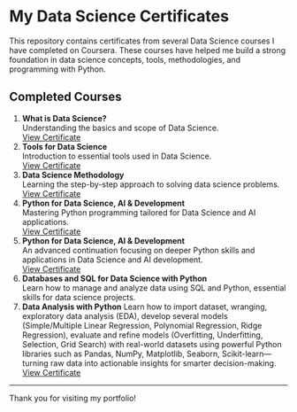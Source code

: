 # My Data Science Certificates

This repository contains certificates from several Data Science courses I have completed on Coursera. These courses have helped me build a strong foundation in data science concepts, tools, methodologies, and programming with Python.

## Completed Courses

1. **What is Data Science?**  
Understanding the basics and scope of Data Science.   
[View Certificate](https://coursera.org/share/4dfeadfdfbd20cac608a3a7b03a34407)    
2. **Tools for Data Science**  
Introduction to essential tools used in Data Science.   
[View Certificate](https://coursera.org/share/94994340da3b419a12d6cc106edcab61)   
3. **Data Science Methodology**  
Learning the step-by-step approach to solving data science problems.   
[View Certificate](https://coursera.org/share/d57d0a871b7123714aa58816ee952a28)   
4. **Python for Data Science, AI & Development**  
Mastering Python programming tailored for Data Science and AI applications.   
[View Certificate](https://coursera.org/share/571cff18f1ac9f255463ecbffe3bf796)
5. **Python for Data Science, AI & Development**  
An advanced continuation focusing on deeper Python skills and applications in Data Science and AI development.  
[View Certificate](https://coursera.org/share/8223fa45f31456ac599f84809fb72aec)  
6. **Databases and SQL for Data Science with Python**  
Learn how to manage and analyze data using SQL and Python, essential skills for data science projects.  
7. **Data Analysis with Python**
Learn how to import dataset, wranging, exploratory data analysis (EDA), develop several models (Simple/Multiple Linear Regression, Polynomial Regression, Ridge Regression), evaluate and refine models (Overfitting, Underfitting, Selection, Grid Search) with real-world datasets using powerful Python libraries such as Pandas, NumPy, Matplotlib, Seaborn, Scikit-learn—turning raw data into actionable insights for smarter decision-making.
[View Certificate](https://coursera.org/share/119be16c314a02eee85b1e42fc15fa46)

---

Thank you for visiting my portfolio!
